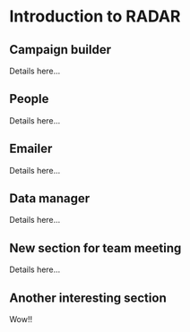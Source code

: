 # Introduction to **RADAR**

## Campaign builder

Details here...

## People

Details here...

## Emailer

Details here...

## Data manager

Details here...

## New section for team meeting

Details here...

## Another interesting section

Wow!!
